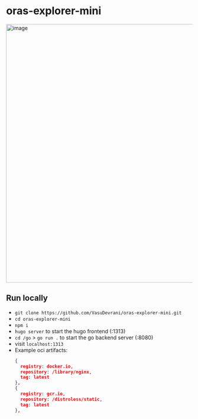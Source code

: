 # oras-explorer-mini

<img width="700" alt="image" src="https://github.com/VasuDevrani/oras-explorer-mini/assets/101383635/8476cd0f-64a6-41b3-85c1-ee4d436d9eee">

## Run locally
- `git clone https://github.com/VasuDevrani/oras-explorer-mini.git`
- `cd oras-explorer-mini`
- `npm i`
- `hugo server` to start the hugo frontend (:1313)
- `cd /go` > `go run .` to start the go backend server (:8080)
- visit `localhost:1313`
- Example oci artifacts:
  ```json
  {
    registry: docker.io,
    repository: /library/nginx,
    tag: latest
  },
  {
    registry: gcr.io,
    repository: /distroless/static,
    tag: latest
  },
  ```
